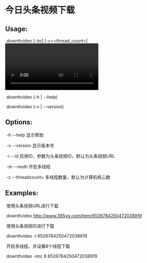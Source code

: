 # 今日头条视频下载

## Usage:

​    downttvideo [-im] [-c=<thread_count>] <video>

​    downttvideo (-h | --help)

​    downttvideo (-v | --version)

## Options:

​    -h --help                   显示帮助

​    -v --version                显示版本号

​    -i --id                     启用ID，参数为头条视频ID，默认为头条视频URL

​    -m --multi                  开启多线程

​    -c --threadcount=<count>    多线程数量，默认为计算机核心数

## Examples:

​    使用头条视频URL进行下载

​    downttvideo http://www.365yg.com/item/6526784250472038919

​    使用头条视频ID进行下载

​    downttvideo -i 6526784250472038919

​    开启多线程，并设置8个线程下载

​    downttvideo -imc 8 6526784250472038919
